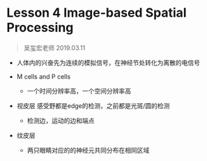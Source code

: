 # Lesson 4 Image-based Spatial Processing
> 吴玺宏老师 2019.03.11

* 人体内的兴奋先为连续的模拟信号，在神经节处转化为离散的电信号  
* M cells and P cells  
  * 一个时间分辨率高，一个空间分辨率高  


* 视皮层 
  感受野都是edge的检测，之前都是光斑/圆的检测  
  * 检测边，运动的边和端点

* 纹皮层
  * 两只眼睛对应的的神经元共同分布在相同区域  

